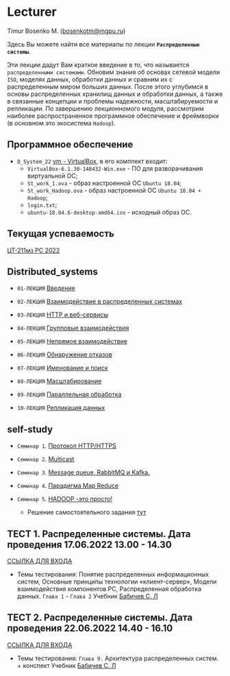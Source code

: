 # Lecturer
Timur Bosenko M. (bosenkotm@mgpu.ru)

Здесь Вы можете найти все материалы по лекции **`Распределенные системы`**.

Эти лекции дадут Вам краткое введение в то, что называется `распределенными системами`. Обновим знания об основах сетевой модели `ISO`, моделях данных, обработки данных и сравним их с распределенным миром больших данных. После этого углубимся в основы распределенных хранилищ данных и обработки данных, а также в связанные концепции и проблемы надежности, масштабируемости и репликации. По завершению лекционномого модуля, рассмотрим наиболее распространенное программное обеспечение и фреймворки (в основном это экосистема `Hadoop`).

## Программное обеспечение 

 - `D_System_22` [vm - VirtualBox](https://disk.yandex.ru/d/RTZvbDhtfXInMg), в его комплект входит:
    - `VirtualBox-6.1.30-148432-Win.exe` - ПО для разворачивания виртуальной ОС; 
    - `St_work_1.ova` - образ настроенной ОС `Ubuntu 18.04`;
    - `St_work_Hadoop.ova` - образ настроенной ОС `Ubuntu 18.04 + Hadoop`;
    - `login.txt`;
    - `ubuntu-18.04.6-desktop-amd64.iso` - исходный образ ОС.

## Текущая успеваемость

 [ЦТ-211мз РС 2022](https://docs.google.com/spreadsheets/d/1u9Ho3idAo5v0o7mETkpKlkmCPVmGR6D3_15j_dGVWvU/edit?usp=sharing)

## Distributed_systems

- `01-ЛЕКЦИЯ` [Введение](Lectures/01-ЛЕКЦИЯ_Введение.pdf)

- `02-ЛЕКЦИЯ` [Взаимодействие в распределенных системах](Lectures/02-ЛЕКЦИЯ_Взаимодействие%20между.pdf)

- `03-ЛЕКЦИЯ` [HTTP и веб-сервисы](Lectures/03-ЛЕКЦИЯ_HTTP%20и%20веб-сервисы.pdf)

- `04-ЛЕКЦИЯ` [Групповые взаимодействия](Lectures/04-ЛЕКЦИЯ_Групповые%20взаимодействия.pdf)

- `05-ЛЕКЦИЯ` [Непрямое взаимодействие](Lectures/05-ЛЕКЦИЯ_Непрямое%20взаимодействие.pdf)

- `06-ЛЕКЦИЯ` [Обнаружение отказов](Lectures/06-ЛЕКЦИЯ_Обнаружение%20отказов.pdf)

- `07-ЛЕКЦИЯ` [Именование и поиск](Lectures/07-ЛЕКЦИЯ_Именование%20и%20поиск.pdf)

- `08-ЛЕКЦИЯ` [Масштабирование](Lectures/08-ЛЕКЦИЯ_Масштабирование.pdf)

- `09-ЛЕКЦИЯ` [Параллельная обработка](Lectures/09-ЛЕКЦИЯ_Параллельная%20обработка.pdf)

- `10-ЛЕКЦИЯ` [Репликация данных](Lectures/10-ЛЕКЦИЯ_Репликация%20данных.pdf)


## self-study

- `Семинар 1`. [Протокол HTTP/HTTPS](practice/S-1-%20HTTP)
 
- `Семинар 2`. [Multicast](d-zadanie/04-multicast)

- `Семинар 3`. [Message queue, RabbitMQ и Kafka.](/d-zadanie/03-mq)

- `Семинар 4`. [Парадигма Map Reduce](practice/S-2-09-map-reduce)

- `Семинар 5`. [HADOOP -это просто!](https://github.com/BosenkoTM/ds_practice/tree/main/exercises/winter_semester_2021-2022/05_hadoop)
  - Решение самостоятельного задания [тут](https://github.com/BosenkoTM/ds_practice/tree/main/solutions/winter_semester_2021-2022/05_hadoop)




## ТЕСТ 1. Распределенные системы.  Дата проведения 17.06.2022 13.00 - 14.30

[ССЫЛКА ДЛЯ ВХОДА](https://docs.google.com/forms/d/e/1FAIpQLScEjZmp_Fsx2qGEp-KWWR5L8UfUrZs0GmGJIM_Nd3I0nzbuwg/viewform?embedded=true)

- Темы тестирования: Понятие распределенных информационных систем, Основные принципы технологии  «клиент-сервер», 
Модели взаимодействия компонентов РС, Распределенная обработка данных. 
`Глава 1` - `Глава 2` Учебник [Бабичев С. Л](https://urait.ru/book/raspredelennye-sistemy-445188)

## ТЕСТ 2. Распределенные системы.    Дата проведения 22.06.2022 14.40 - 16.10
[ССЫЛКА ДЛЯ ВХОДА](https://docs.google.com/forms/d/e/1FAIpQLScx-U2XsIRvTkMHWHqbu15K9I9lNxc-n2NCgK-PiC22B0BTzA/viewform?embedded=true)

- Темы тестирования:  `Глава 9.` Архитектура распределенных систем. + конспект
Учебник [Бабичев С. Л](https://urait.ru/book/raspredelennye-sistemy-445188)
